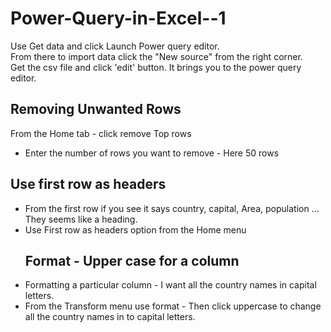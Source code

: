 # Power-Query-in-Excel--1

Use Get data and click Launch Power query editor.    
From there to import data click the "New source" from the right corner.    
Get the csv file and click 'edit' button. It brings you to the power query editor.

## Removing Unwanted Rows

From the Home tab - click remove Top rows
- Enter the number of rows you want to remove - Here 50 rows
## Use first row as headers
- From the first row if you see it says country, capital, Area, population ... They seems like a heading.
- Use First row as headers option from the Home menu
  ## Format - Upper case for a column
- Formatting a particular column - I want all the country names in capital letters.
- From the Transform menu use format - Then click uppercase to change all the country names in to capital letters.
  
